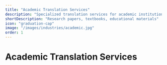 ```yaml
---
title: "Academic Translation Services"
description: "Specialized translation services for academic institutions, researchers, and educational content creators, ensuring accurate and scholarly communication across languages."
shortDescription: "Research papers, textbooks, educational materials"
icon: "graduation-cap"
image: "/images/industries/academic.jpg"
order: 1
---
```


# Academic Translation Services

<!-- Content placeholder for Academic Translation Services -->